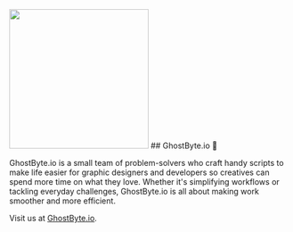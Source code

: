 <img src="https://github.com/GhostByte-io/.github/assets/6352013/c313de7d-af0f-4cd5-894f-0dba1519eb75" width="250px">
## GhostByte.io 👋

GhostByte.io is a small team of problem-solvers who craft handy scripts to make life easier for graphic designers and developers so creatives can spend more time on what they love. Whether it's simplifying workflows or tackling everyday challenges, GhostByte.io is all about making work smoother and more efficient.

Visit us at [GhostByte.io]([https://www.ghostbyte.io](https://github.com/GhostByte-io/.github/assets/6352013/7c791048-5ac2-4164-b357-10c6d81a14e5)).
